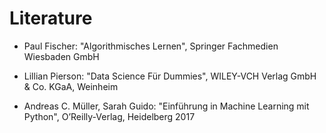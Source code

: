 # Literature

- Paul Fischer: "Algorithmisches Lernen", Springer Fachmedien Wiesbaden GmbH
- Lillian Pierson: "Data Science Für Dummies", WILEY-VCH Verlag GmbH & Co. KGaA, Weinheim

- Andreas C. Müller, Sarah Guido: "Einführung in Machine Learning mit Python", O’Reilly-Verlag, Heidelberg 2017